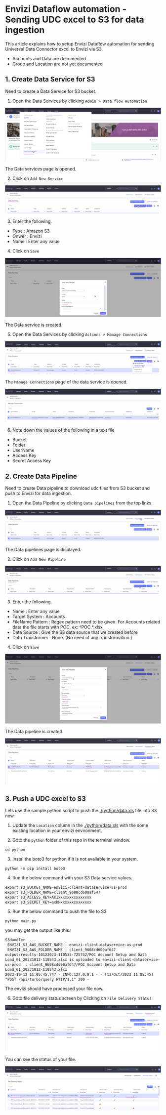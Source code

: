 # Envizi Dataflow automation - Sending UDC excel to S3 for data ingestion

This article explains how to setup Envizi Dataflow automation for sending Universal Data Connector excel to Envizi via S3.

- Accounts and Data are documented
- Group and Location are not yet documented

## 1. Create Data Service for S3

Need to create a Data Service for S3 bucket.

1. Open the Data Services by clicking  `Admin > Data flow Automation`

<img src="images/img-11.png">

The Data services page is opened.

2. Click on `Add New Service`

<img src="images/img-12.png">

3. Enter the following.

- Type : Amazon S3
- Onwer : Envizi
- Name : Enter any value

4. Click on `Save`

<img src="images/img-13.png">

The Data service is created.

5. Open the Data Services by clicking  `Actions > Manage Connections`

<img src="images/img-14.png">

The `Manage Connections` page of the data service is opened.

<img src="images/img-15.png">

6. Note down the values of the following in a text file
- Bucket 
- Folder
- UserName
- Access Key
- Secret Access Key


## 2. Create Data Pipeline

Need to create Data pipeline to download udc files from S3 bucket and push to Envizi for data ingestion. 

1. Open the Data Pipeline by clicking  `Data pipelines` from the top links.

<img src="images/img-16.png">

The Data pipelines page is displayed.

2. Click on `Add New Pipeline`

<img src="images/img-17.png">

3. Enter the following.

- Name : Enter any value
- Target System : Accounts
- FileName Pattern : Regex pattern need to be given. For Accounts related data the file starts with POC. ex: ^POC.*\.xlsx
- Data Source : Give the S3 data source that we created before
- Data Transformer : None. (No need of any transformation.)

4. Click on `Save`

<img src="images/img-18.png">

The Data pipeline is created.

<img src="images/img-19.png">


## 3. Push a UDC excel to S3

Lets use the sample python script to push the [./python/data.xls](./python/data.xls) file into S3 now. 

1. Update the `Location` column in the [./python/data.xls](./python/data.xls) with the some existing location in your envizi environment.

2. Goto the `python` folder of this repo in the terminal window.
```
cd python
```

3. Instal the boto3 for python if it is not available in your system.
```
python -m pip install boto3
```

4. Run the below command with your S3 Data service values.
```
export s3_BUCKET_NAME=envizi-client-dataservice-us-prod
export s3_FOLDER_NAME=client_9608cd600af647
export s3_ACCESS_KEY=AKIxxxxxxxxxxxxxxx
export s3_SECRET_KEY=axhHxxxxxxxxxxxxxx
```
5. Run the below command to push the file to S3
```
python main.py
```

you may get the output like this..
```
S3Handler  ...
 ENVIZI_S3_AWS_BUCKET_NAME : envizi-client-dataservice-us-prod
 ENVIZI_S3_AWS_FOLDER_NAME : client_9608cd600af647
output/results-10122023-110535-725742/POC Account Setup and Data Load_G1_20231012-110543.xlsx is uploaded to envizi-client-dataservice-us-prod  : client_9608cd600af647/POC Account Setup and Data Load_G1_20231012-110543.xlsx
2023-10-12 11:05:45,747 - INFO:127.0.0.1 - - [12/Oct/2023 11:05:45] "POST /api/turbo/query HTTP/1.1" 200 -
```

The envizi should have processed your file now.

6. Goto file delivery status screen by Clicking on `File Delivery Status`

<img src="images/img-19.png">

You can see the status of your file.

<img src="images/img-20.png">

